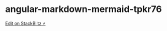 # angular-markdown-mermaid-tpkr76

[Edit on StackBlitz ⚡️](https://stackblitz.com/edit/angular-markdown-mermaid-tpkr76)